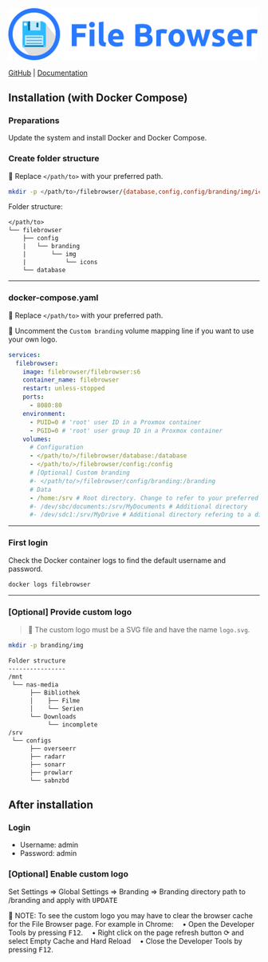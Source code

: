 <a href="https://github.com/filebrowser/filebrowser" target="_blank" rel="noopener noreferrer">
  <img src="https://raw.githubusercontent.com/filebrowser/logo/master/banner.png" alt="File Browser" width="500">
</a>

[GitHub](https://github.com/filebrowser/filebrowser) | [Documentation](https://filebrowser.org)

## Installation (with Docker Compose)

### Preparations

Update the system and install Docker and Docker Compose.

### Create folder structure

:bell: Replace `</path/to>` with your preferred path.

```bash
mkdir -p </path/to>/filebrowser/{database,config,config/branding/img/icons}
```

Folder structure:
```text
</path/to>
└── filebrowser
    ├── config
    |   └── branding
    |       └── img
    |           └── icons
    └── database
```
---
### docker-compose.yaml

:bell: Replace `</path/to>` with your preferred path.

:bell: Uncomment the `Custom branding` volume mapping line if you want to use your own logo.

```yaml
services:
  filebrowser:
    image: filebrowser/filebrowser:s6
    container_name: filebrowser
    restart: unless-stopped
    ports:
      - 8080:80
    environment:
      - PUID=0 # 'root' user ID in a Proxmox container
      - PGID=0 # 'root' user group ID in a Proxmox container
    volumes:
      # Configuration
      - </path/to/>/filebrowser/database:/database
      - </path/to/>/filebrowser/config:/config
      # [Optional] Custom branding
      #- </path/to/>/filebrowser/config/branding:/branding
      # Data
      - /home:/srv # Root directory. Change to refer to your preferred location.
      #- /dev/sbc/documents:/srv/MyDocuments # Additional directory
      #- /dev/sdc1:/srv/MyDrive # Additional directory refering to a disk
```
---

### First login

Check the Docker container logs to find the default username and password.

```bash
docker logs filebrowser
```
---





### [Optional] Provide custom logo

> :bell: The custom logo must be a SVG file and have the name `logo.svg`.

```bash
mkdir -p branding/img
```

```
Folder structure
----------------
/mnt
 └── nas-media
      ├── Bibliothek
      │    ├── Filme
      │    └── Serien
      └── Downloads
           └── incomplete
/srv
 └── configs
      ├── overseerr
      ├── radarr
      ├── sonarr
      ├── prowlarr
      └── sabnzbd
```



## After installation

### Login

- Username: admin
- Password: admin

### \[Optional\] Enable custom logo

Set Settings ⇒ Global Settings ⇒ Branding ⇒ Branding directory path to /branding and apply with <kbd>UPDATE</kbd>

:bell: NOTE:
To see the custom logo you may have to clear the browser cache for the File Browser page.
For example in Chrome:
 • Open the Developer Tools by pressing <kbd>F12</kbd>.
 • Right click on the page refresh button <kbd>⟳</kbd> and select Empty Cache and Hard Reload
 • Close the Developer Tools by pressing <kbd>F12</kbd>.
